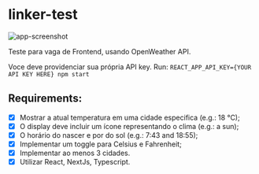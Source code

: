 # linker-test

![app-screenshot](./app-screenshot.png)

Teste para vaga de Frontend, usando OpenWeather API.

Voce deve providenciar sua própria API key. 
Run: `REACT_APP_API_KEY={YOUR API KEY HERE} npm start`

## Requirements:
- [x] Mostrar a atual temperatura em uma cidade especifica (e.g.: 18 °C);
- [x] O display deve incluir um ícone representando o clima (e.g.: a sun);
- [x] O horário do nascer e por do sol (e.g.: 7:43 and 18:55);
- [x] Implementar um toggle para Celsius e Fahrenheit;
- [x] Implementar ao menos 3 cidades.
- [x] Utilizar React, NextJs, Typescript.
